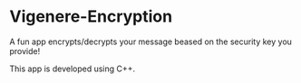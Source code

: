 # Vigenere-Encryption
A fun app encrypts/decrypts your message beased on the security key you provide!

This app is developed using C++.
